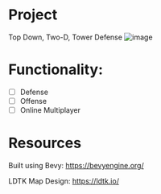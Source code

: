 # Project
Top Down, Two-D, Tower Defense
![image](https://github.com/corman44/td_foo/assets/11453720/ba46d389-8bbe-4dce-957b-28465370b302)


# Functionality:
 - [ ] Defense
 - [ ] Offense
 - [ ] Online Multiplayer

# Resources
Built using Bevy: https://bevyengine.org/

LDTK Map Design: https://ldtk.io/
